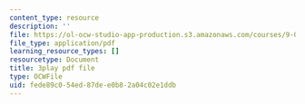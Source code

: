 ```yaml
---
content_type: resource
description: ''
file: https://ol-ocw-studio-app-production.s3.amazonaws.com/courses/9-00sc-introduction-to-psychology-fall-2011/fede89c054ed87dee0b82a04c02e1ddb_QvK6YdFKMY8.pdf
file_type: application/pdf
learning_resource_types: []
resourcetype: Document
title: 3play pdf file
type: OCWFile
uid: fede89c0-54ed-87de-e0b8-2a04c02e1ddb
---
```

